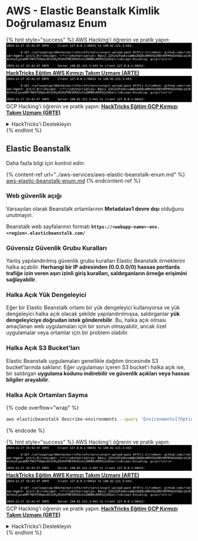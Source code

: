 # AWS - Elastic Beanstalk Kimlik Doğrulamasız Enum

{% hint style="success" %}
AWS Hacking'i öğrenin ve pratik yapın:<img src="../../../.gitbook/assets/image (1).png" alt="" data-size="line">[**HackTricks Eğitim AWS Kırmızı Takım Uzmanı (ARTE)**](https://training.hacktricks.xyz/courses/arte)<img src="../../../.gitbook/assets/image (1).png" alt="" data-size="line">\
GCP Hacking'i öğrenin ve pratik yapın: <img src="../../../.gitbook/assets/image (2).png" alt="" data-size="line">[**HackTricks Eğitim GCP Kırmızı Takım Uzmanı (GRTE)**<img src="../../../.gitbook/assets/image (2).png" alt="" data-size="line">](https://training.hacktricks.xyz/courses/grte)

<details>

<summary>HackTricks'i Destekleyin</summary>

* [**abonelik planlarını**](https://github.com/sponsors/carlospolop) kontrol edin!
* **💬 [**Discord grubuna**](https://discord.gg/hRep4RUj7f) veya [**telegram grubuna**](https://t.me/peass) katılın ya da **Twitter'da** 🐦 [**@hacktricks\_live**](https://twitter.com/hacktricks\_live)** bizi takip edin.**
* **Hacking ipuçlarını paylaşmak için** [**HackTricks**](https://github.com/carlospolop/hacktricks) ve [**HackTricks Cloud**](https://github.com/carlospolop/hacktricks-cloud) github reposuna PR gönderin.

</details>
{% endhint %}

## Elastic Beanstalk

Daha fazla bilgi için kontrol edin:

{% content-ref url="../aws-services/aws-elastic-beanstalk-enum.md" %}
[aws-elastic-beanstalk-enum.md](../aws-services/aws-elastic-beanstalk-enum.md)
{% endcontent-ref %}

### Web güvenlik açığı

Varsayılan olarak Beanstalk ortamlarının **Metadatav1 devre dışı** olduğunu unutmayın.

Beanstalk web sayfalarının formatı **`https://<webapp-name>-env.<region>.elasticbeanstalk.com/`**

### Güvensiz Güvenlik Grubu Kuralları

Yanlış yapılandırılmış güvenlik grubu kuralları Elastic Beanstalk örneklerini halka açabilir. **Herhangi bir IP adresinden (0.0.0.0/0) hassas portlarda trafiğe izin veren aşırı izinli giriş kuralları, saldırganların örneğe erişimini sağlayabilir**.

### Halka Açık Yük Dengeleyici

Eğer bir Elastic Beanstalk ortamı bir yük dengeleyici kullanıyorsa ve yük dengeleyici halka açık olacak şekilde yapılandırılmışsa, saldırganlar **yük dengeleyiciye doğrudan istek gönderebilir**. Bu, halka açık olması amaçlanan web uygulamaları için bir sorun olmayabilir, ancak özel uygulamalar veya ortamlar için bir problem olabilir.

### Halka Açık S3 Bucket'ları

Elastic Beanstalk uygulamaları genellikle dağıtım öncesinde S3 bucket'larında saklanır. Eğer uygulamayı içeren S3 bucket'ı halka açık ise, bir saldırgan **uygulama kodunu indirebilir ve güvenlik açıkları veya hassas bilgiler arayabilir**.

### Halka Açık Ortamları Sayma

{% code overflow="wrap" %}
```bash
aws elasticbeanstalk describe-environments --query 'Environments[?OptionSettings[?OptionName==`aws:elbv2:listener:80:defaultProcess` && contains(OptionValue, `redirect`)]].{EnvironmentName:EnvironmentName, ApplicationName:ApplicationName, Status:Status}' --output table
```
{% endcode %}

{% hint style="success" %}
AWS Hacking'i öğrenin ve pratik yapın:<img src="../../../.gitbook/assets/image (1).png" alt="" data-size="line">[**HackTricks Eğitim AWS Kırmızı Takım Uzmanı (ARTE)**](https://training.hacktricks.xyz/courses/arte)<img src="../../../.gitbook/assets/image (1).png" alt="" data-size="line">\
GCP Hacking'i öğrenin ve pratik yapın: <img src="../../../.gitbook/assets/image (2).png" alt="" data-size="line">[**HackTricks Eğitim GCP Kırmızı Takım Uzmanı (GRTE)**<img src="../../../.gitbook/assets/image (2).png" alt="" data-size="line">](https://training.hacktricks.xyz/courses/grte)

<details>

<summary>HackTricks'i Destekleyin</summary>

* [**abonelik planlarını**](https://github.com/sponsors/carlospolop) kontrol edin!
* **💬 [**Discord grubuna**](https://discord.gg/hRep4RUj7f) veya [**telegram grubuna**](https://t.me/peass) katılın ya da **Twitter'da** bizi **takip edin** 🐦 [**@hacktricks\_live**](https://twitter.com/hacktricks\_live)**.**
* **Hacking ipuçlarını paylaşmak için** [**HackTricks**](https://github.com/carlospolop/hacktricks) ve [**HackTricks Cloud**](https://github.com/carlospolop/hacktricks-cloud) github reposuna PR gönderin.

</details>
{% endhint %}
